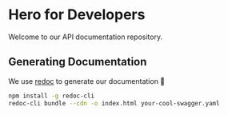 # Hero for Developers

Welcome to our API documentation repository.

## Generating Documentation
We use [redoc](https://github.com/Redocly/redoc) to generate our documentation :raised_hands:

```sh
npm install -g redoc-cli
redoc-cli bundle --cdn -o index.html your-cool-swagger.yaml
``` 
